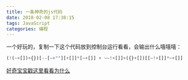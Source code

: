 ```yaml
---
title: 一条神奇的js代码
date: 2018-02-08 17:38:15
tags: JavaScript
categories: 编程
---
```

一个好玩的，复制一下这个代码放到控制台运行看看，会输出什么嘻嘻嘻：
```javascript
(!(~+[])+{})[--[~+""][+[]]*[~+[]] + ~~!+[]]+({}+[])[[~!+[]]*~+[]]
```
[好奇宝宝戳这里看看为什么](http://www.cnblogs.com/lvdabao/p/4280518.html)
<!--more-->